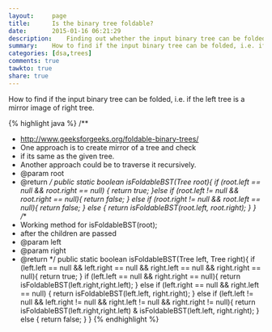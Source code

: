 ```yaml
---
layout:     page
title:      Is the binary tree foldable?
date:       2015-01-16 06:21:29
description:    Finding out whether the input binary tree can be folded via an imaginary vertical line passing through its root node.
summary:    How to find if the input binary tree can be folded, i.e. if the left tree is a mirror image of right tree.
categories: [dsa,trees]
comments: true
tawkto: true
share: true
---
```


How to find if the input binary tree can be folded, i.e. if the left tree is a mirror image of right tree.

{% highlight java %}
/**
 * http://www.geeksforgeeks.org/foldable-binary-trees/
 * One approach is to create mirror of a tree and check
 * if its same as the given tree.
 * Another approach could be to traverse it recursively.
 * @param root
 * @return
 */
public static boolean isFoldableBST(Tree root){
    if (root.left == null && root.right == null) {
        return true;
    }else if (root.left != null && root.right == null){
        return false;
    } else if (root.right != null && root.left == null){
        return false;
    } else {
        return isFoldableBST(root.left, root.right);
    }
}
/**
 * Working method for isFoldableBST(root);
 * after the children are passed
 * @param left
 * @param right
 * @return
 */
public static boolean isFoldableBST(Tree left, Tree right){
    if (left.left == null && left.right == null &&
            right.left == null && right.right == null){
        return true;
    }
    if (left.left == null && right.right == null){
        return isFoldableBST(left.right,right.left);
    } else if (left.right == null && right.left == null) {
        return isFoldableBST(left.left, right.right);
    } else if (left.left != null && left.right != null &&
            right.left != null && right.right != null){
        return isFoldableBST(left.right,right.left)
                & isFoldableBST(left.left, right.right);
    } else  {
        return false;
    }
}
{% endhighlight %}
